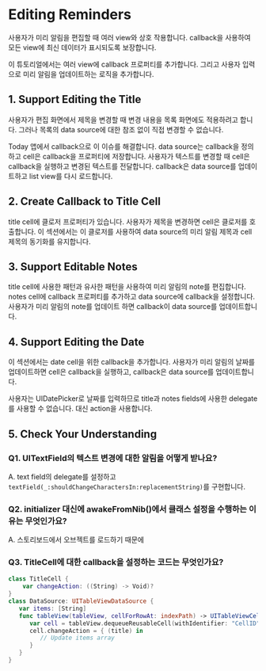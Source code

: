 # Editing Reminders

사용자가 미리 알림을 편집할 때 여러 view와 상호 작용합니다. callback을 사용하여 모든 view에 최신 데이터가 표시되도록 보장합니다.  
  
이 튜토리얼에서는 여러 view에 callback 프로퍼티를 추가합니다. 그리고 사용자 입력으로 미리 알림을 업데이트하는 로직을 추가합니다.

## 1. Support Editing the Title

사용자가 편집 화면에서 제목을 변경할 때 변경 내용을 목록 화면에도 적용하려고 합니다. 그러나 목록의 data source에 대한 참조 없이 직접 변경할 수 없습니다.  
  
Today 앱에서 callback으로 이 이슈를 해결합니다. data source는 callback을 정의하고 cell은 callback을 프로퍼티에 저장합니다. 사용자가 텍스트를 변경할 때 cell은 callback을 실행하고 변경된 텍스트를 전달합니다. callback은 data source를 업데이트하고 list view를 다시 로드합니다.

## 2. Create Callback to Title Cell

title cell에 클로저 프로퍼티가 있습니다. 사용자가 제목을 변경하면 cell은 클로저를 호출합니다. 이 섹션에서는 이 클로저를 사용하여 data source의 미리 알림 제목과 cell 제목의 동기화를 유지합니다.

## 3. Support Editable Notes

title cell에 사용한 패턴과 유사한 패턴을 사용하여 미리 알림의 note를 편집합니다. notes cell에 callback 프로퍼티를 추가하고 data source에 callback을 설정합니다. 사용자가 미리 알림의 note를 업데이트 하면 callback이 data source를 업데이트합니다.

## 4. Support Editing the Date

이 섹션에서는 date cell을 위한 callback을 추가합니다. 사용자가 미리 알림의 날짜를 업데이트하면 cell은 callback을 실행하고, callback은 data source를 업데이트합니다.  
  
사용자는 UIDatePicker로 날짜를 입력하므로 title과 notes fields에 사용한 delegate를 사용할 수 없습니다. 대신 action을 사용합니다.

## 5. Check Your Understanding

### Q1. UITextField의 텍스트 변경에 대한 알림을 어떻게 받나요?

A. text field의 delegate를 설정하고 `textField(_:shouldChangeCharactersIn:replacementString)`를 구현합니다.

### Q2. initializer 대신에 awakeFromNib()에서 클래스 설정을 수행하는 이유는 무엇인가요?

A. 스토리보드에서 오브젝트를 로드하기 때문에

### Q3. TitleCell에 대한 callback을 설정하는 코드는 무엇인가요?

~~~swift
class TitleCell {
    var changeAction: ((String) -> Void)?
}
class DataSource: UITableViewDataSource {
   var items: [String]
   func tableView(tableView, cellForRowAt: indexPath) -> UITableViewCell {
      var cell = tableView.dequeueReusableCell(withIdentifier: "CellID", for: indexPath)
      cell.changeAction = { (title) in
         // Update items array
      }
   }
}
~~~
